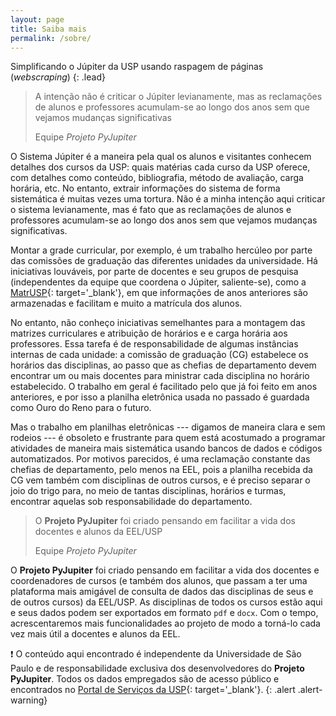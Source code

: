 ```yaml
---
layout: page
title: Saiba mais
permalink: /sobre/
---
```


Simplificando o Júpiter da USP usando raspagem de páginas (_webscraping_) 
{: .lead}

<div class="col-md-4 float-md-right mx-2 my-2">
<blockquote class="blockquote text-right">
  <p class="mb-0">A intenção não é criticar o Júpiter levianamente, mas as reclamações de alunos e professores acumulam-se ao longo dos anos sem que vejamos mudanças significativas</p>
  <footer class="blockquote-footer">Equipe <cite title="Projeto PyJupiter">Projeto PyJupiter</cite></footer>
</blockquote>
</div>

O Sistema Júpiter é a maneira pela qual os alunos e visitantes conhecem detalhes dos cursos da USP: quais matérias cada curso da USP oferece, com detalhes como conteúdo, bibliografia, método de avaliação, carga horária, etc. No entanto, extrair informações do sistema de forma sistemática é muitas vezes uma tortura. Não é a minha intenção aqui criticar o sistema levianamente, mas é fato que as reclamações de alunos e professores acumulam-se ao longo dos anos sem que vejamos mudanças significativas. 

Montar a grade curricular, por exemplo, é um trabalho hercúleo por parte das comissões de graduação das diferentes unidades da universidade. Há iniciativas louváveis, por parte de docentes e seu grupos de pesquisa (independentes da equipe que coordena o Júpiter, saliente-se), como a [MatrUSP](https://bcc.ime.usp.br/matrusp/){: target='_blank'}, em que informações de anos anteriores são armazenadas e facilitam e muito a matrícula dos alunos. 

No entanto, não conheço iniciativas semelhantes para a montagem das matrizes curriculares e atribuição de horários e e carga horária aos professores. Essa tarefa é de responsabilidade de algumas instâncias internas de cada unidade: a comissão de graduação (CG) estabelece os horários das disciplinas, ao passo que as chefias de departamento devem encontrar um ou mais docentes para ministrar cada disciplina no horário estabelecido. O trabalho em geral é facilitado pelo que já foi feito em anos anteriores, e por isso a planilha eletrônica usada no passado é guardada como Ouro do Reno para o futuro.

Mas o trabalho em planilhas eletrônicas --- digamos de maneira clara e sem rodeios --- é obsoleto e frustrante para quem está acostumado a programar atividades de maneira mais sistemática usando bancos de dados e códigos automatizados. Por motivos parecidos, é uma reclamação constante das chefias de departamento, pelo menos na EEL, pois a planilha recebida da CG vem também com disciplinas de outros cursos, e é preciso separar o joio do trigo para, no meio de tantas disciplinas, horários e turmas, encontrar aquelas sob responsabilidade do departamento.

<div class="col-md-4 float-md-right mx-2 my-2">
<blockquote class="blockquote text-right">
  <p class="mb-0">O <strong>Projeto PyJupiter</strong> foi criado pensando em facilitar a vida dos docentes e alunos da EEL/USP</p>
  <footer class="blockquote-footer">Equipe <cite title="Projeto PyJupiter">Projeto PyJupiter</cite></footer>
</blockquote>
</div>

O **Projeto PyJupiter** foi criado pensando em facilitar a vida dos docentes e coordenadores de cursos (e também dos alunos, que passam a ter uma plataforma mais amigável de consulta de dados das disciplinas de seus e de outros cursos) da EEL/USP. As disciplinas de todos os cursos estão aqui e seus dados podem ser exportados em formato `pdf` e `docx`. Com o tempo, acrescentaremos mais funcionalidades ao projeto de modo a torná-lo cada vez mais útil a docentes e alunos da EEL.

:heavy_exclamation_mark: O conteúdo aqui encontrado é independente da Universidade de São Paulo e de responsabilidade exclusiva dos desenvolvedores do **Projeto PyJupiter**. Todos os dados empregados são de acesso público e encontrados no [Portal de Serviços da USP](https://portalservicos.usp.br/){: target='_blank'}.
{: .alert .alert-warning}
